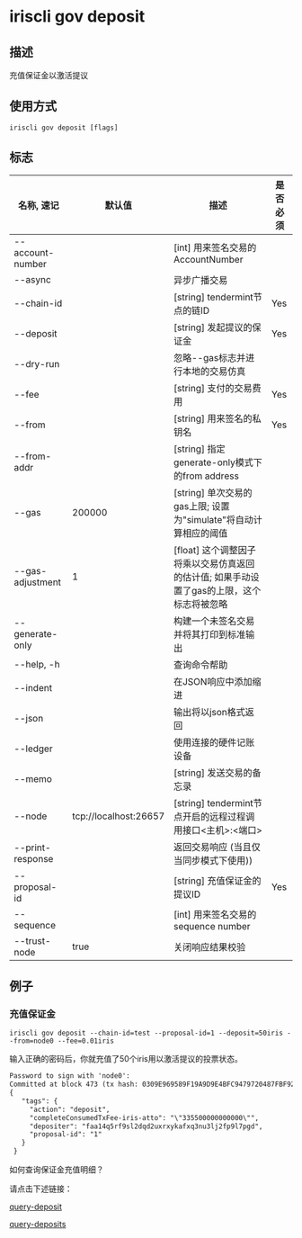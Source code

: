 # iriscli gov deposit

## 描述
 
充值保证金以激活提议
 
## 使用方式
 
```
iriscli gov deposit [flags]
```

## 标志
 
| 名称, 速记        | 默认值                      | 描述                                                                                                                                                 | 是否必须  |
| ---------------- | -------------------------- | ---------------------------------------------------------------------------------------------------------------------------------------------------- | -------- |
| --account-number |                            | [int] 用来签名交易的AccountNumber                                                                                                            |          |
| --async          |                            | 异步广播交易                                                                                                                |          |
| --chain-id       |                            | [string] tendermint节点的链ID                                                                                                                 | Yes      |
| --deposit        |                            | [string] 发起提议的保证金                                                                                                                         | Yes      |
| --dry-run        |                            | 忽略--gas标志并进行本地的交易仿真                                                              |          |
| --fee            |                            | [string] 支付的交易费用                                                                                                           | Yes      |
| --from           |                            | [string] 用来签名的私钥名                                                                                                      | Yes      |
| --from-addr      |                            | [string] 指定generate-only模式下的from address                                                                                                  |          |
| --gas            | 200000                     | [string] 单次交易的gas上限; 设置为"simulate"将自动计算相应的阈值                                                 |          |
| --gas-adjustment | 1                          | [float] 这个调整因子将乘以交易仿真返回的估计值; 如果手动设置了gas的上限，这个标志将被忽略 |          |
| --generate-only  |                            | 构建一个未签名交易并将其打印到标准输出                                                                                                 |          |
| --help, -h       |                            | 查询命令帮助                                                                                                                                     |          |
| --indent         |                            | 在JSON响应中添加缩进                                                                                                                          |          |
| --json           |                            | 输出将以json格式返回                                                                                                                         |          |
| --ledger         |                            | 使用连接的硬件记账设备                                                                                                                        |          |
| --memo           |                            | [string] 发送交易的备忘录                                                                                                         |          |
| --node           | tcp://localhost:26657      | [string] tendermint节点开启的远程过程调用接口\<主机>:\<端口>                                                                                  |          |
| --print-response |                            | 返回交易响应 (当且仅当同步模式下使用))                                                                                                  |          |
| --proposal-id    |                            | [string] 充值保证金的提议ID                                                                                                        | Yes      |
| --sequence       |                            | [int] 用来签名交易的sequence number                                                                                                                 |          |
| --trust-node     | true                       | 关闭响应结果校验                                                                                                                    |          |

## 例子

### 充值保证金

```shell
iriscli gov deposit --chain-id=test --proposal-id=1 --deposit=50iris --from=node0 --fee=0.01iris
```

输入正确的密码后，你就充值了50个iris用以激活提议的投票状态。

```txt
Password to sign with 'node0':
Committed at block 473 (tx hash: 0309E969589F19A9D9E4BFC9479720487FBF929ED6A88824414C5E7E91709206, response: {Code:0 Data:[] Log:Msg 0:  Info: GasWanted:200000 GasUsed:6710 Tags:[{Key:[97 99 116 105 111 110] Value:[100 101 112 111 115 105 116] XXX_NoUnkeyedLiteral:{} XXX_unrecognized:[] XXX_sizecache:0} {Key:[100 101 112 111 115 105 116 101 114] Value:[102 97 97 49 52 113 53 114 102 57 115 108 50 100 113 100 50 117 120 114 120 121 107 97 102 120 113 51 110 117 51 108 106 50 102 112 57 108 55 112 103 100] XXX_NoUnkeyedLiteral:{} XXX_unrecognized:[] XXX_sizecache:0} {Key:[112 114 111 112 111 115 97 108 45 105 100] Value:[49] XXX_NoUnkeyedLiteral:{} XXX_unrecognized:[] XXX_sizecache:0} {Key:[99 111 109 112 108 101 116 101 67 111 110 115 117 109 101 100 84 120 70 101 101 45 105 114 105 115 45 97 116 116 111] Value:[34 51 51 53 53 48 48 48 48 48 48 48 48 48 48 48 34] XXX_NoUnkeyedLiteral:{} XXX_unrecognized:[] XXX_sizecache:0}] Codespace: XXX_NoUnkeyedLiteral:{} XXX_unrecognized:[] XXX_sizecache:0})
{
   "tags": {
     "action": "deposit",
     "completeConsumedTxFee-iris-atto": "\"335500000000000\"",
     "depositer": "faa14q5rf9sl2dqd2uxrxykafxq3nu3lj2fp9l7pgd",
     "proposal-id": "1"
   }
 }
```

如何查询保证金充值明细？

请点击下述链接：

[query-deposit](query-deposit.md)

[query-deposits](query-deposits.md)